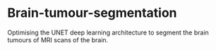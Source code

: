# Brain-tumour-segmentation
Optimising the UNET deep learning architecture to segment the brain tumours of MRI scans of the brain.
